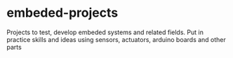 # embeded-projects
Projects to test, develop embeded systems and related fields. Put in practice skills and ideas using sensors, actuators, arduino boards and other parts
